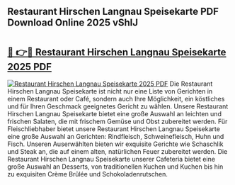 ## Restaurant Hirschen Langnau Speisekarte PDF Download Online 2025 vShlJ

# <h2><a href="http://gc7bln.nevu.top/?p=Restaurant+Hirschen+Langnau+Speisekarte">🔗 👉🔴 Restaurant Hirschen Langnau Speisekarte 2025 PDF</a></h2>

[![Restaurant Hirschen Langnau Speisekarte 2025 PDF](https://i.imgur.com/dBaPXMq.png)](http://gc7bln.nevu.top/?p=Restaurant+Hirschen+Langnau+Speisekarte)
Die Restaurant Hirschen Langnau Speisekarte ist nicht nur eine Liste von Gerichten in einem Restaurant oder Café, sondern auch Ihre Möglichkeit, ein köstliches und für Ihren Geschmack geeignetes Gericht zu wählen. Unsere Restaurant Hirschen Langnau Speisekarte bietet eine große Auswahl an leichten und frischen Salaten, die mit frischem Gemüse und Obst zubereitet werden. Für Fleischliebhaber bietet unsere Restaurant Hirschen Langnau Speisekarte eine große Auswahl an Gerichten: Rindfleisch, Schweinefleisch, Huhn und Fisch. Unseren Auserwählten bieten wir exquisite Gerichte wie Schaschlik und Steak an, die auf einem alten, natürlichen Feuer zubereitet werden. Die Restaurant Hirschen Langnau Speisekarte unserer Cafeteria bietet eine große Auswahl an Desserts, von traditionellen Kuchen und Kuchen bis hin zu exquisiten Crème Brûlée und Schokoladenrutschen.
